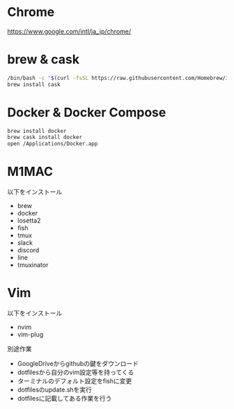 # Chrome

https://www.google.com/intl/ja_jp/chrome/

# brew & cask

```bash
/bin/bash -c "$(curl -fsSL https://raw.githubusercontent.com/Homebrew/install/master/install.sh)"
brew install cask
```

# Docker & Docker Compose

```bash
brew install docker 
brew cask install docker
open /Applications/Docker.app
```

# M1MAC

以下をインストール
- brew
- docker
- losetta2
- fish
- tmux
- slack
- discord
- line
- tmuxinator

# Vim

以下をインストール
- nvim
- vim-plug

別途作業
- GoogleDriveからgithubの鍵をダウンロード
- dotfilesから自分のvim設定等を持ってくる
- ターミナルのデフォルト設定をfishに変更
- dotfilesのupdate.shを実行
- dotfilesに記載してある作業を行う
